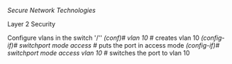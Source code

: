 
*Secure Network Technologies*

Layer 2 Security

Configure vlans in the switch
'/''
*(conf)# vlan 10* # creates vlan 10
*(config-if)# switchport mode access* # puts the port in access mode
*(config-if)# switchport mode access vlan 10* # switches the port to vlan 10
